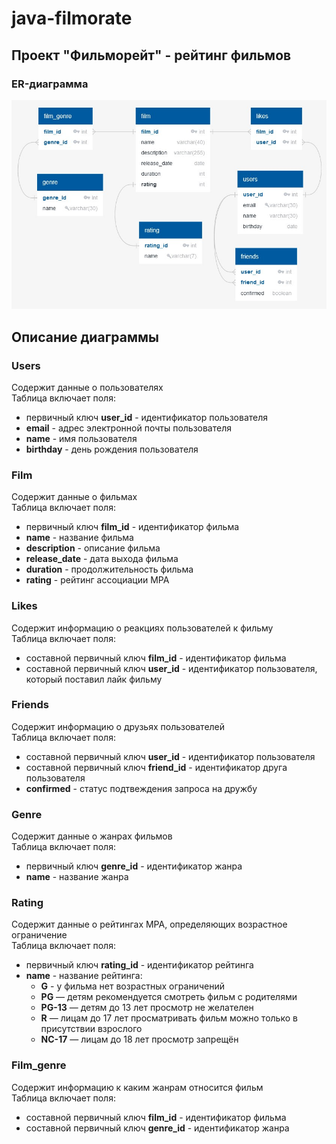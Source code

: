 # java-filmorate
## Проект "Фильморейт" - рейтинг фильмов

### ЕR-диаграмма
![project ER-diagram](src/main/resources/er_diagram.jpg)

## Описание диаграммы

### Users
Содержит данные о пользователях
<br/>
Таблица включает поля:
* первичный ключ **user_id** - идентификатор пользователя
* **email** - адрес электронной почты пользователя
* **name** - имя пользователя
* **birthday** - день рождения пользователя

### Film
Содержит данные о фильмах
<br/>
Таблица включает поля:
* первичный ключ **film_id** - идентификатор фильма
* **name** - название фильма
* **description** - описание фильма
* **release_date** - дата выхода фильма
* **duration** - продолжительность фильма
* **rating** - рейтинг ассоциации MPA

### Likes
Содержит информацию о реакциях пользователей к фильму
<br/>
Таблица включает поля:
* составной первичный ключ **film_id** - идентификатор фильма 
* составной первичный ключ **user_id** - идентификатор пользователя, который поставил лайк фильму

### Friends
Содержит информацию о друзьях пользователей
<br/>
Таблица включает поля:
* составной первичный ключ **user_id** - идентификатор пользователя
* составной первичный ключ **friend_id** - идентификатор друга пользователя
* **confirmed** - статус подтвеждения запроса на дружбу

### Genre
Содержит данные о жанрах фильмов
<br/>
Таблица включает поля:
* первичный ключ **genre_id** - идентификатор жанра
* **name** - название жанра

### Rating
Содержит данные о рейтингах MPA, определяющих возрастное ограничение
<br/>
Таблица включает поля:
* первичный ключ **rating_id** - идентификатор рейтинга
* **name** - название рейтинга:
    * **G** - у фильма нет возрастных ограничений
    * **PG** — детям рекомендуется смотреть фильм с родителями
    * **PG-13** — детям до 13 лет просмотр не желателен
    * **R** — лицам до 17 лет просматривать фильм можно только в присутствии взрослого
    * **NC-17** — лицам до 18 лет просмотр запрещён

### Film_genre
Содержит информацию к каким жанрам относится фильм
<br/>
Таблица включает поля:
* составной первичный ключ **film_id** - идентификатор фильма
* составной первичный ключ **genre_id** - идентификатор жанра